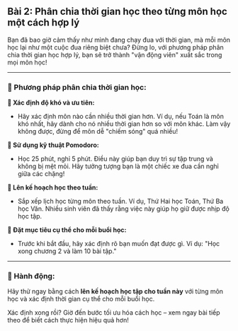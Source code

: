 ## Bài 2: Phân chia thời gian học theo từng môn học một cách hợp lý  

Bạn đã bao giờ cảm thấy như mình đang chạy đua với thời gian, mà mỗi môn học lại như một cuộc đua riêng biệt chưa? Đừng lo, với phương pháp phân chia thời gian học hợp lý, bạn sẽ trở thành "vận động viên" xuất sắc trong mọi môn học!

---

### 📌 Phương pháp phân chia thời gian học:

**🔹 Xác định độ khó và ưu tiên:**
- Hãy xác định môn nào cần nhiều thời gian hơn. Ví dụ, nếu Toán là môn khó nhất, hãy dành cho nó nhiều thời gian hơn so với môn khác. Làm vậy không được, đừng để môn dễ "chiếm sóng" quá nhiều!

**🔹 Sử dụng kỹ thuật Pomodoro:**
- Học 25 phút, nghỉ 5 phút. Điều này giúp bạn duy trì sự tập trung và không bị mệt mỏi. Hãy tưởng tượng bạn là một chiếc xe đua cần nghỉ giữa các chặng!

**🔹 Lên kế hoạch học theo tuần:**
- Sắp xếp lịch học từng môn theo tuần. Ví dụ, Thứ Hai học Toán, Thứ Ba học Văn. Nhiều sinh viên đã thấy rằng việc này giúp họ giữ được nhịp độ học tập.

**🔹 Đặt mục tiêu cụ thể cho mỗi buổi học:**
- Trước khi bắt đầu, hãy xác định rõ bạn muốn đạt được gì. Ví dụ: "Học xong chương 2 và làm 10 bài tập."

---

### 🚀 Hành động:

Hãy thử ngay bằng cách **lên kế hoạch học tập cho tuần này** với từng môn học và xác định thời gian cụ thể cho mỗi buổi học.

Xác định xong rồi? Giờ đến bước tối ưu hóa cách học – xem ngay bài tiếp theo để biết cách thực hiện hiệu quả hơn!